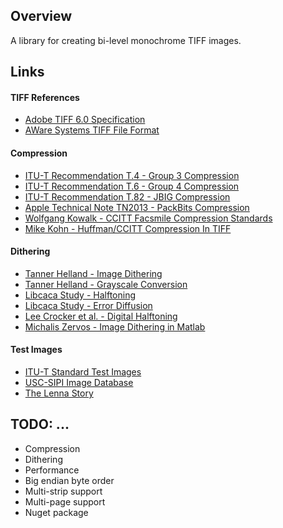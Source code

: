 ## Overview

A library for creating bi-level monochrome TIFF images.

## Links

#### TIFF References

* [Adobe TIFF 6.0 Specification](http://partners.adobe.com/public/developer/tiff/index.html)
* [AWare Systems TIFF File Format](http://www.awaresystems.be/imaging/tiff.html)

#### Compression

* [ITU-T Recommendation T.4 - Group 3 Compression](http://www.itu.int/rec/T-REC-T.4/en)
* [ITU-T Recommendation T.6 - Group 4 Compression](http://www.itu.int/rec/T-REC-T.6/en)
* [ITU-T Recommendation T.82 - JBIG Compression](http://www.itu.int/rec/T-REC-T.82/en)
* [Apple Technical Note TN2013 - PackBits Compression](http://web.archive.org/web/20080705155158/http://developer.apple.com/technotes/tn/tn1023.html)
* [Wolfgang Kowalk - CCITT Facsmile Compression Standards](http://einstein.informatik.uni-oldenburg.de/rechnernetze/fax.htm)
* [Mike Kohn - Huffman/CCITT Compression In TIFF](http://www.mikekohn.net/file_formats/tiff.php)

#### Dithering

* [Tanner Helland - Image Dithering](http://www.tannerhelland.com/4660/dithering-eleven-algorithms-source-code/)
* [Tanner Helland - Grayscale Conversion](http://www.tannerhelland.com/3643/grayscale-image-algorithm-vb6/)
* [Libcaca Study - Halftoning](http://caca.zoy.org/wiki/libcaca/study/2)
* [Libcaca Study - Error Diffusion](http://caca.zoy.org/wiki/libcaca/study/3)
* [Lee Crocker et al. - Digital Halftoning](http://www.efg2.com/Lab/Library/ImageProcessing/DHALF.TXT)
* [Michalis Zervos - Image Dithering in Matlab](http://michal.is/projects/image-dithering-in-matlab/)

#### Test Images

* [ITU-T Standard Test Images](https://www.itu.int/net/itu-t/sigdb/genimage/Tseries-g.htm)
* [USC-SIPI Image Database](http://sipi.usc.edu/database/database.php)
* [The Lenna Story](http://www.cs.cmu.edu/~chuck/lennapg/lenna.shtml)

## TODO: ...

* Compression
* Dithering
* Performance
* Big endian byte order
* Multi-strip support
* Multi-page support
* Nuget package
